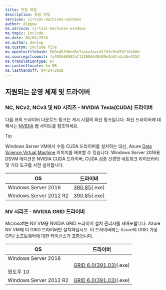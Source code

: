 ```yaml
---
title: 포함 파일
description: 포함 파일
services: virtual-machines-windows
author: dlepow
ms.service: virtual-machines-windows
ms.topic: include
ms.date: 04/03/2018
ms.author: danlep
ms.custom: include file
ms.openlocfilehash: 689e45f96ed5e7aaea3aecd1193e9cd58f10e80d
ms.sourcegitcommit: fa493b66552af11260db48d89e3ddfcdcb5e3152
ms.translationtype: HT
ms.contentlocale: ko-KR
ms.lasthandoff: 04/24/2018
---
```

## <a name="supported-operating-systems-and-drivers"></a>지원되는 운영 체제 및 드라이버

### <a name="nc-ncv2-ncv3-and-nd-series---nvidia-tesla-cuda-drivers"></a>NC, NCv2, NCv3 및 ND 시리즈 - NVIDIA Tesla(CUDA) 드라이버

다음 표의 드라이버 다운로드 링크는 게시 시점의 최신 링크입니다. 최신 드라이버에 대해서는 [NVIDIA](http://www.nvidia.com/) 웹 사이트를 참조하세요.

> [!TIP]
> Windows Server VM에서 수동 CUDA 드라이버를 설치하는 대신, Azure [Data Science Virtual Machine](../articles/machine-learning/data-science-virtual-machine/overview.md) 이미지를 배포할 수 있습니다. Windows Server 2016용 DSVM 에디션은 NVIDIA CUDA 드라이버, CUDA 심층 신경망 네트워크 라이브러리 및 기타 도구를 사전 설치합니다.


| OS | 드라이버 |
| -------- |------------- |
| Windows Server 2016 | [390.85](http://us.download.nvidia.com/Windows/Quadro_Certified/390.85/390.85-tesla-desktop-winserver2016-international.exe)(.exe) |
| Windows Server 2012 R2 | [390.85](http://us.download.nvidia.com/Windows/Quadro_Certified/390.85/390.85-tesla-desktop-winserver2008-2012r2-64bit-international.exe)(.exe) |

### <a name="nv-series---nvidia-grid-drivers"></a>NV 시리즈 - NVIDIA GRID 드라이버

Microsoft는 NV VM용 NVIDIA GRID 드라이버 설치 관리자를 재배포합니다. Azure NV VM에 이 GRID 드라이버만 설치하십시오. 이 드라이버에는 Azure의 GRID 가상 GPU 소프트웨어에 대한 라이선스가 포함됩니다.

| OS | 드라이버 |
| -------- |------------- |
| Windows Server 2016<br/><br/>윈도우 10 | [GRID 6.0(391.03)](https://go.microsoft.com/fwlink/?linkid=836843)(.exe) |
| Windows Server 2012 R2 | [GRID 6.0(391.03)](https://go.microsoft.com/fwlink/?linkid=836844)(.exe)  |